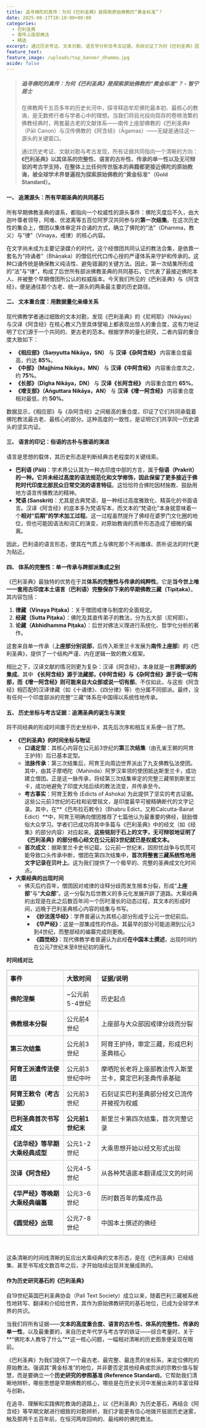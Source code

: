 ```yaml
---
title: 追寻佛陀的真传：为何《巴利圣典》是探索原始佛教的“黄金标准”？
date: 2025-08-17T10:10:00+08:00
categories:
  - 巴利圣典
  - 南传上座部佛法
  - 精选
excerpt: 通过历史考证、文本对勘、语言学分析及考古证据，系统论证了为何《巴利圣典》因其完整性、古朴性和传承单一性，被全球学术界视为研究早期佛教的“黄金标准”。
feature_text:
feature_image: /uploads/top_banner_dhamma.jpg
aside: false
---
```

> ##### **追寻佛陀的真传：为何《巴利圣典》是探索原始佛教的“黄金标准”？** - 智宁居士
>
> 在佛教两千五百多年的历史长河中，探寻释迦牟尼佛陀最本初、最核心的教诲，是无数修行者与学者心中的理想。当我们将目光投向现存的卷帙浩繁的佛教经典时，两套最古老的文献体系——南传上座部佛教的《巴利圣典》（Pāli Canon）与汉传佛教的《阿含经》（Āgamas）——无疑是通往这一源头的关键窗口。
>
> 通过历史考证、文献对勘与考古发现，所有证据共同指向一个清晰的方向：**《巴利圣典》以其体系的完整性、语言的古朴性、传承的单一性以及无可辩驳的考古学支持，在整体上比任何传世版本的典籍都更接近佛陀的原始教诲，被全球学术界普遍视为探索原始佛教的“黄金标准”（Gold Standard）。**

#### **一、 追溯源头：所有早期圣典的共同基石**

所有早期佛教圣典的谱系，都指向一个权威性的源头事件：佛陀灭度后不久，由大迦叶尊者领导，阿难、优波离等五百位阿罗汉共同参与的**第一次结集**。在这次历史性的集会上，僧团以集体审定并合诵的方式，确立了佛陀的“法”（Dhamma，教义）与“律”（Vinaya，戒律）的核心内容。

在文字尚未成为主要记录媒介的时代，这个经僧团共同认证的教法合集，是依靠一套名为“持诵者”（Bhāṇaka）的僧侣代代口传心授的严谨体系来守护和传承的。这种口诵传统是确保教义纯洁性、避免错漏的关键方法。因此，第一次结集所形成的“法”与“律”，构成了后世所有部派佛教圣典的共同基石，它代表了最接近佛陀本人、并被整个早期僧团所公认的权威版本。今天我们所见的《巴利圣典》与《阿含经》，便是通往那个古老、统一源头的两条最主要的历史路径。

#### **二、 文本重合度：用数据量化亲缘关系**

现代佛教学者通过细致的文本对勘，发现《巴利圣典》的《尼柯耶》（Nikāyas）与汉译《阿含经》在核心教义乃至具体譬喻上都表现出惊人的重合度，这有力地证明了它们源于一个共同的、更古老的范本。根据学界的量化研究，二者内容的重合度大致如下：

* **《相应部》（Saṃyutta Nikāya，SN）** 与 **汉译《杂阿含经》** 内容重合度最高，约达 **85%**。
* **《中部》（Majjhima Nikāya，MN）** 与 **汉译《中阿含经》** 内容重合度次之，约 **75%**。
* **《长部》（Dīgha Nikāya，DN）** 与 **汉译《长阿含经》** 内容重合度约 **65%**。
* **《增支部》（Aṅguttara Nikāya，AN）** 与 **汉译《增一阿含经》** 内容重合度相对最低，约 **50%**。

数据显示，《相应部》与《杂阿含经》之间极高的重合度，印证了它们共同承载着佛陀教法最古老、最核心的部分。这种高度的一致性，是证明它们共享同一历史源头的坚实内证。

#### **三、 语言的印记：俗语的古朴与雅语的演进**

语言是思想的载体，其历史形态是判断经典古老程度的关键线索。

* **巴利语 (Pāli)**：学术界公认其为一种古印度中部的方言，属于**俗语（Prakrit）**的一种。它并未经过高度的语法规范化和文学修饰，因此保留了更多**接近于佛陀时代印度北部民众日常交流的语言特征**。这恰恰符合佛陀因材施教、鼓励用地方语言传播教法的精神。
* **梵语 (Sanskrit)**：尤其是古典梵语，是一种经过高度雅致化、精英化的书面语言。汉译《阿含经》的底本多为梵语写本，而文本的“梵语化”本身就意味着一个**相对“后期”的学术加工过程**。这一过程虽然提升了佛经在婆罗门文化圈的地位，但也可能因语法和词汇的演变，对原始教诲的质朴形态造成了细微的偏离。

因此，巴利语的语言形态，使其在气质上与佛陀那个不尚雕琢、质朴说法的时代更为贴近。

#### **四、 体系的完整性：单一传承与跨部派集成之别**

《巴利圣典》最独特的优势在于其**体系的完整性与传承的纯粹性**。它是**当今世上唯一一套用古印度本土语言（巴利语）完整保存下来的早期佛教三藏（Tipiṭaka）**。其内容包括：

1. **律藏（Vinaya Piṭaka）**：关于僧团戒律与制度的全面规定。
2. **经藏（Sutta Piṭaka）**：佛陀及其直传弟子的教法，分为五大部（尼柯耶）。
3. **论藏（Abhidhamma Piṭaka）**：后世对佛法义理进行系统化、哲学化分析的著作。

这套来自单一传承（**上座部分别说部**，后传入斯里兰卡发展为**南传上座部**）的《巴利圣典》，提供了一个结构严谨、内在逻辑一致的教义框架。

相比之下，汉译文献的情况则更为复杂：汉译《阿含经》，本身就是一套**跨部派的集成**。其中 **《长阿含经》源于法藏部，《中阿含经》与《杂阿含经》源于说一切有部，而《增一阿含经》则可能来自大众部或说一切有部**。不仅如此，与这些《阿含经》相匹配的汉译律藏（如《十诵律》、《四分律》等）也分属不同部派。最终，没有任何一个印度部派的完整“三藏”体系在中国得以系统性地传承。

#### **五、 历史坐标与考古证据：追溯圣典的诞生与演变**

将不同经典的形成时间置于历史坐标中，其先后次序和相互关系便一目了然。

* **《巴利圣典》的时间坐标与物证**
  * **口诵定型**：其核心内容在公元前3世纪的**第三次结集**（由孔雀王朝的阿育王护持）后已基本定型。
  * **法脉传承**：第三次结集后，阿育王向周边世界派出了九支佛教弘法使团。其中，由其子摩哂陀（Mahinda）阿罗汉率领的使团抵达斯里兰卡，成功建立僧团。正是这一脉传承，将经第三次结集审定的完整三藏带到斯里兰卡，成功地避免了印度大陆后续的教法流变，并传承至今。
  * **考古事实**：阿育王敕令 (Edicts of Ashoka) 为此提供了坚实的考古证据。这些公元前3世纪的石柱和岩壁铭文，是印度最早可被精确断代的文字记录。其中，在**《巴布拉石敕令》（Bhabru Edict，又称Calcutta-Bairat Edict）**中，阿育王明确向僧团推荐了七篇他认为最重要的佛经，鼓励僧俗大众学习。学者们已成功将其中多篇与《巴利圣典》中的经文（如《经集》的部分内容）对应起来。**这些铭刻于石上的文字，无可辩驳地证明了《巴利圣典》的部分核心经文在公元前3世纪就已是权威文本。**
  * **首次成文**：据斯里兰卡史书记载，公元前一世纪末，因担忧战争与饥荒可能导致口头传承中断，僧团在第四次结集中，**首次将整套三藏系统性地用文字记录在贝叶上**。这为我们提供了一个极早的、完整的圣典成文化时间点。
* **大乘经典的出现时间**
  * 佛灭后约百年，僧团因对戒律的诠释分歧而发生根本分裂，形成“**上座部**”与“**大众部**”。这一分裂为后世教义的多元化发展开辟了道路。大乘经典的出现是在此之后数百年间一个历时漫长的动态过程，其文本的形成时间，远晚于巴利圣典核心内容的结集与书写。
    * **《妙法莲华经》**：学界普遍认为其核心部分形成于公元一世纪前后。
    * **《华严经》**：这是一部集成性的作品，其最早的部分可能追溯到公元3到4世纪，而整部经的编纂完成则更晚。
    * **《圆觉经》**：现代佛教学者普遍认为此经**在中国本土撰述**，出现时间约在公元7世纪末至8世纪初的唐代。

**时间线对比**

<table style="width: 100%; border-collapse: collapse; border: 1px solid #ccc;"><thead style="border: 1px solid #ccc;"><tr style="border: 1px solid #ccc;"><th style="border: 1px solid #ccc; padding: 8px; text-align: left;">事件</th><th style="border: 1px solid #ccc; padding: 8px; text-align: left;">大致时间</th><th style="border: 1px solid #ccc; padding: 8px; text-align: left;">证据/说明</th></tr></thead><tbody style="border: 1px solid #ccc;"><tr style="border: 1px solid #ccc;"><td style="border: 1px solid #ccc; padding: 8px; text-align: left;"><strong>佛陀涅槃</strong></td><td style="border: 1px solid #ccc; padding: 8px; text-align: left;">~公元前5-4世纪</td><td style="border: 1px solid #ccc; padding: 8px; text-align: left;">历史起点</td></tr><tr style="border: 1px solid #ccc;"><td style="border: 1px solid #ccc; padding: 8px; text-align: left;"><strong>佛教根本分裂</strong></td><td style="border: 1px solid #ccc; padding: 8px; text-align: left;">公元前4世纪</td><td style="border: 1px solid #ccc; padding: 8px; text-align: left;">上座部与大众部因戒律分歧而分裂</td></tr><tr style="border: 1px solid #ccc;"><td style="border: 1px solid #ccc; padding: 8px; text-align: left;"><strong>第三次结集</strong></td><td style="border: 1px solid #ccc; padding: 8px; text-align: left;">公元前3世纪</td><td style="border: 1px solid #ccc; padding: 8px; text-align: left;">阿育王护持，审定三藏，形成巴利圣典核心</td></tr><tr style="border: 1px solid #ccc;"><td style="border: 1px solid #ccc; padding: 8px; text-align: left;"><strong>阿育王派遣传法使团</strong></td><td style="border: 1px solid #ccc; padding: 8px; text-align: left;">公元前3世纪中叶</td><td style="border: 1px solid #ccc; padding: 8px; text-align: left;">摩哂陀长老将上座部教法传入斯里兰卡，奠定巴利圣典传承基础</td></tr><tr style="border: 1px solid #ccc;"><td style="border: 1px solid #ccc; padding: 8px; text-align: left;"><strong>阿育王敕令（考古证据）</strong></td><td style="border: 1px solid #ccc; padding: 8px; text-align: left;">公元前3世纪</td><td style="border: 1px solid #ccc; padding: 8px; text-align: left;">石刻证实巴利圣典部分经文已流传并被视为权威</td></tr><tr style="border: 1px solid #ccc;"><td style="border: 1px solid #ccc; padding: 8px; text-align: left;"><strong>巴利圣典首次书写成文</strong></td><td style="border: 1px solid #ccc; padding: 8px; text-align: left;"><strong>公元前1世纪末</strong></td><td style="border: 1px solid #ccc; padding: 8px; text-align: left;">斯里兰卡第四次结集，首次完整记录</td></tr><tr style="border: 1px solid #ccc;"><td style="border: 1px solid #ccc; padding: 8px; text-align: left;"><strong>《法华经》等早期大乘经典成型</strong></td><td style="border: 1px solid #ccc; padding: 8px; text-align: left;">公元1-2世纪</td><td style="border: 1px solid #ccc; padding: 8px; text-align: left;">大乘思想开始以经文形式出现</td></tr><tr style="border: 1px solid #ccc;"><td style="border: 1px solid #ccc; padding: 8px; text-align: left;"><strong>汉译《阿含经》</strong></td><td style="border: 1px solid #ccc; padding: 8px; text-align: left;">公元4-5世纪</td><td style="border: 1px solid #ccc; padding: 8px; text-align: left;">从各种梵语底本翻译成汉文的时间</td></tr><tr style="border: 1px solid #ccc;"><td style="border: 1px solid #ccc; padding: 8px; text-align: left;"><strong>《华严经》等晚期大乘经典编纂</strong></td><td style="border: 1px solid #ccc; padding: 8px; text-align: left;">公元3-6世纪</td><td style="border: 1px solid #ccc; padding: 8px; text-align: left;">历时数百年的集成作品</td></tr><tr style="border: 1px solid #ccc;"><td style="border: 1px solid #ccc; padding: 8px; text-align: left;"><strong>《圆觉经》出现</strong></td><td style="border: 1px solid #ccc; padding: 8px; text-align: left;">公元7-8世纪</td><td style="border: 1px solid #ccc; padding: 8px; text-align: left;">中国本土撰述的佛经</td></tr></tbody></table>

&nbsp;

这条清晰的时间线清晰的反应出大乘经典的文本形态，是在《巴利圣典》已经结集、甚至书写成文数百年之后，才开始陆续出现并发展成熟的。

#### **作为历史研究基石的《巴利圣典》**

自19世纪英国巴利圣典协会（Pali Text Society）成立以来，随着巴利三藏被系统性地转写、翻译和介绍给世界，其作为原始佛教研究的基石地位，已成为全球学术界的共识。

当我们将所有证据——**文本的高度重合度、语言的古朴性、体系的完整性、传承的单一性**，以及最重要的，来自历史年代学与考古学的铁证——综合考量时，关于**“佛陀本人教导了什么”**这一核心问题，一幅相对清晰的历史图景便呈现在眼前。

《巴利圣典》为我们提供了一个最古老、最完整、最连贯的坐标系，来定位佛陀的原始教法。强调其“黄金标准”的地位，并非要否定其他经典或宗派的宗教价值与智慧，而是要确立一个**历史研究的参照基准 (Reference Standard)**。它帮助我们清晰地辨析，哪些思想是早期佛教的核心，哪些是在历史长河中发展出来的丰富诠释与创新。

在追寻、理解和实践佛陀教诲的道路上，以《巴利圣典》为历史基石，再结合《阿含经》等早期文献进行细致的对勘辨析，我们才能更有信心地拨开层层历史迷雾，触及那两千五百年前，在恒河两岸回响的、最纯粹的佛陀教法。